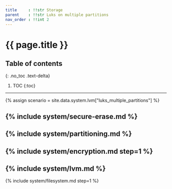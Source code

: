 ```yaml
---
title     : !!str Storage
parent    : !!str Luks on multiple partitions
nav_order : !!int 2
---
```


# {{ page.title }}

## Table of contents
{: .no_toc .text-delta}

1. TOC
{:toc}

---

{% assign scenario = site.data.system.lvm["luks_multiple_partitions"] %}

{% include system/secure-erase.md %}
---
{% include system/partitioning.md %}
---
{% include system/encryption.md step=1 %}
---
{% include system/lvm.md %}
---
{% include system/filesystem.md step=1 %}
